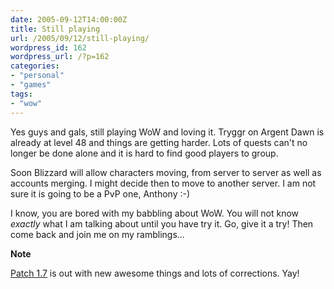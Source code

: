 ```yaml
---
date: 2005-09-12T14:00:00Z
title: Still playing
url: /2005/09/12/still-playing/
wordpress_id: 162
wordpress_url: /?p=162
categories:
- "personal"
- "games"
tags:
- "wow"
---
```


Yes guys and gals, still playing WoW and loving it. Tryggr on Argent Dawn is already at level 48 and things are getting harder. Lots of quests can't no longer be done alone and it is hard to find good players to group.

Soon Blizzard will allow characters moving, from server to server as well as accounts merging. I might decide then to move to another server. I am not sure it is going to be a PvP one, Anthony :-)

I know, you are bored with my babbling about WoW. You will not know <em>exactly</em> what I am talking about until you have try it. Go, give it a try! Then come back and join me on my ramblings... <grin>

<strong class="note_update">Note</strong>

<a href="http://www.worldofwarcraft.com/patchnotes/patchnotes.html" title="Patch release notes">Patch 1.7</a> is out with new awesome things and lots of corrections. Yay!</grin>